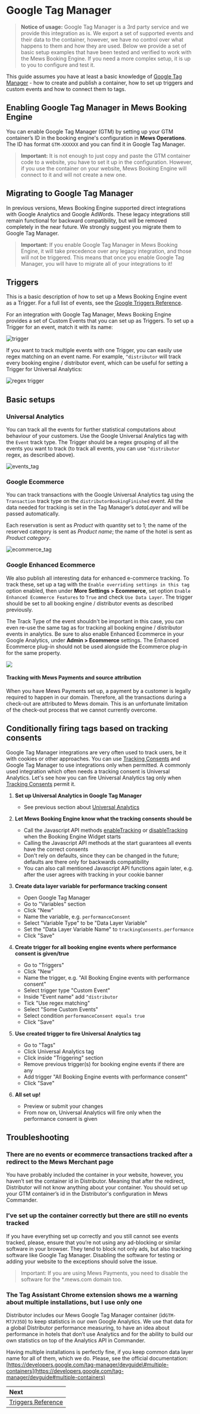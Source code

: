 # Google Tag Manager

> **Notice of usage:** Google Tag Manager is a 3rd party service and we provide this integration as is. We export a set of supported events and their data to the container, however, we have no control over what happens to them and how they are used. Below we provide a set of basic setup examples that have been tested and verified to work with the Mews Booking Engine. If you need a more complex setup, it is up to you to configure and test it.

This guide assumes you have at least a basic knowledge of [Google Tag Manager](https://www.google.com/analytics/tag-manager/) - how to create and publish a container, how to set up triggers and custom events and how to connect them to tags.

## Enabling Google Tag Manager in Mews Booking Engine

You can enable Google Tag Manager (GTM) by setting up your GTM container’s ID in the booking engine's configuration in __Mews Operations__.
The ID has format `GTM-XXXXXX` and you can find it in Google Tag Manager.

> **Important:** It is not enough to just copy and paste the GTM container code to a website, you have to set it up in the configuration.
> However, if you use the container on your website, Mews Booking Engine will connect to it and will not create a new one.

## Migrating to Google Tag Manager

In previous versions, Mews Booking Engine supported direct integrations with Google Analytics and Google AdWords. These legacy integrations still remain functional for backward compatibility, but will be removed completely in the near future.
We strongly suggest you migrate them to Google Tag Manager.

> **Important:** If you enable Google Tag Manager in Mews Booking Engine, it will take precedence over any legacy integration, and those will not be triggered.
> This means that once you enable Google Tag Manager, you will have to migrate all of your integrations to it!

## Triggers

This is a basic description of how to set up a Mews Booking Engine event as a Trigger.
For a full list of events, see the [Google Triggers Reference](google-triggers-reference.md).

For an integration with Google Tag Manager, Mews Booking Engine provides a set of Custom Events that you can set up as Triggers. To set up a Trigger for an event, match it with its name:

![trigger](../../.gitbook/assets/trigger.png)

If you want to track multiple events with one Trigger, you can easily use regex matching on an event name. For example, `^distributor` will track every booking engine \/ distributor event, which can be useful for setting a Trigger for Universal Analytics:

![regex trigger](../../.gitbook/assets/triggerregex.png)

## Basic setups

### Universal Analytics

You can track all the events for further statistical computations about behaviour of your customers. Use the Google Universal Analytics tag with the `Event` track type.
The Trigger should be a regex grouping of all the events you want to track \(to track all events, you can use `^distributor` regex, as described above\).

![events\_tag](../../.gitbook/assets/eventstag.png)

### Google Ecommerce

You can track transactions with the Google Universal Analytics tag using the `Transaction` track type on the `distributorBookingFinished` event.
All the data needed for tracking is set in the Tag Manager’s _dataLayer_ and will be passed automatically.

Each reservation is sent as _Product_ with quantity set to 1; the name of the reserved category is sent as _Product name_; the name of the hotel is sent as _Product category_.

![ecommerce\_tag](../../.gitbook/assets/ecommercetag.png)

### Google Enhanced Ecommerce

We also publish all interesting data for enhanced e-commerce tracking. To track these, set up a tag with the `Enable overriding settings in this tag` option enabled, then under **More Settings &gt; Ecommerce**, set option `Enable Enhanced Ecommerce Features` to `True` and check `Use Data Layer`. The trigger should be set to all booking engine \/ distributor events as described previously.

The Track Type of the event shouldn't be important in this case, you can even re-use the same tag as for tracking all booking engine \/ distributor events in analytics.
Be sure to also enable Enhanced Ecommerce in your Google Analytics, under **Admin &gt; Ecommerce** settings. The Enhanced Ecommerce plug-in should not be used alongside the Ecommerce plug-in for the same property.

![](../../.gitbook/assets/image.png)

#### Tracking with Mews Payments and source attribution

When you have Mews Payments set up, a payment by a customer is legally required to happen in our domain. Therefore, all the transactions during a check-out are attributed to Mews domain.
This is an unfortunate limitation of the check-out process that we cannot currently overcome.

## Conditionally firing tags based on tracking consents

Google Tag Manager integrations are very often used to track users, be it with cookies or other approaches. You can use [Tracking Consents](google-triggers-reference.md#trackingconsents) and Google Tag Manager to use integrations only when permitted.
A commonly used integration which often needs a tracking consent is Universal Analytics.
Let's see how you can fire Universal Analytics tag only when [Tracking Consents](google-triggers-reference.md#trackingconsents) permit it.

1. **Set up Universal Analytics in Google Tag Manager**
	* See previous section about [Universal Analytics](#universal-analytics)

2. **Let Mews Booking Engine know what the tracking consents should be**
	* Call the Javascript API methods [enableTracking](../reference.md#enabletracking) or [disableTracking](../reference.md#disabletracking) when the Booking Engine Widget starts
	* Calling the Javascript API methods at the start guarantees all events have the correct consents
	* Don't rely on defaults, since they can be changed in the future; defaults are there only for backwards compatibility
	* You can also call mentioned Javascript API functions again later, e.g. after the user agrees with tracking in your cookie banner

3. **Create data layer variable for performance tracking consent**
	* Open Google Tag Manager
	* Go to "Variables" section
	* Click "New"
	* Name the variable, e.g. `performanceConsent`
	* Select "Variable Type" to be "Data Layer Variable"
	* Set the "Data Layer Variable Name" to `trackingConsents.performance`
	* Click "Save"

4. **Create trigger for all booking engine events where performance consent is given/true**
	* Go to "Triggers"
	* Click "New"
	* Name the trigger, e.g. "All Booking Engine events with performance consent"
	* Select trigger type "Custom Event"
	* Inside "Event name" add `^distributor`
	* Tick "Use regex matching"
	* Select "Some Custom Events"
	* Select condition `performanceConsent equals true`
	* Click "Save"

5. **Use created trigger to fire Universal Analytics tag**
	* Go to "Tags"
	* Click Universal Analytics tag
	* Click inside "Triggering" section
	* Remove previous trigger(s) for booking engine events if there are any
	* Add trigger "All Booking Engine events with performance consent"
	* Click "Save"

6. **All set up!**
	* Preview or submit your changes
	* From now on, Universal Analytics will fire only when the performance consent is given

## Troubleshooting

### There are no events or ecommerce transactions tracked after a redirect to the Mews Merchant page

You have probably included the container in your website, however, you haven’t set the container id in Distributor. Meaning that after the redirect, Distributor will not know anything about your container. You should set up your GTM container’s id in the Distributor's configuration in Mews Commander.

### I’ve set up the container correctly but there are still no events tracked

If you have everything set up correctly and you still cannot see events tracked, please, ensure that you’re not using any ad-blocking or similar software in your browser. They tend to block not only ads, but also tracking software like Google Tag Manager. Disabling the software for testing or adding your website to the exceptions should solve the issue.

> Important: If you are using Mews Payments, you need to disable the software for the \*.mews.com domain too.

### The Tag Assistant Chrome extension shows me a warning about multiple installations, but I use only one

Distributor includes our Mews Google Tag Manager container \(id`GTM-M7JV35D`\) to keep statistics in our own Google Analytics. We use that data for a global Distributor performance measuring, to have an idea about performance in hotels that don’t use Analytics and for the ability to build our own statistics on top of the Analytics API in Commander.

Having multiple installations is perfectly fine, if you keep common data layer name for all of them, which we do. Please, see the official documentation: [https://developers.google.com/tag-manager/devguide\#multiple-containers](https://developers.google.com/tag-manager/devguide#multiple-containers)

| Next |
| :-- |
| [Triggers Reference](google-triggers-reference.md) |
